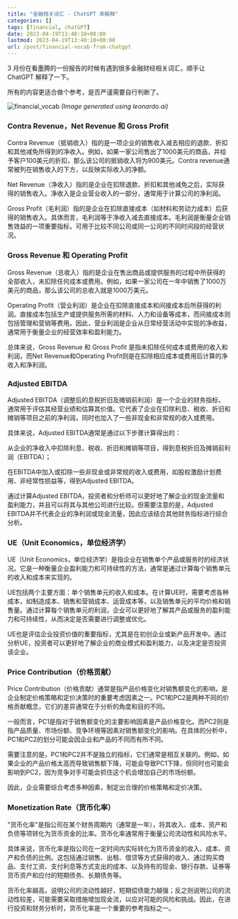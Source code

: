 ```yaml
---
title: "金融相关词汇 - ChatGPT 来解释"
categories: []
tags: [financial, chatGPT]
date: 2023-04-19T13:40:10+08:00
lastmod: 2023-04-19T13:40:10+08:00
url: /post/financial-vocab-from-chatgpt
---
```


3 月份在看墨腾的一份报告的时候有遇到很多金融财经相关词汇，顺手让 ChatGPT 解释了一下。

所有的内容更适合做个参考，是否严谨需要自行判断了。

<!--more-->

![financial_vocab](/static/Leonardo_Diffusion_financial_vocab.jpg)
*(Image generated using leonardo.ai)*

### Contra Revenue，Net Revenue 和 Gross Profit

Contra Revenue（抵销收入）指的是一项企业的销售收入减去相应的退款、折扣和其他减免所得到的净收入。例如，如果一家公司售出了1000美元的商品，并给予客户100美元的折扣，那么该公司的抵销收入将为900美元。Contra revenue通常被列在销售收入的下方，以反映实际收入的净额。

Net Revenue（净收入）指的是企业在扣除退款、折扣和其他减免之后，实际获得的销售收入。净收入是企业营业收入的一部分，通常用于计算公司的净利润。

Gross Profit（毛利润）指的是企业在扣除直接成本（如材料和劳动力成本）后获得的销售收入。具体而言，毛利润等于净收入减去直接成本。毛利润是衡量企业销售效益的一项重要指标，可用于比较不同公司或同一公司的不同时间段的经营状况。

### Gross Revenue 和 Operating Profit

Gross Revenue（总收入）指的是企业在售出商品或提供服务的过程中所获得的全部收入，未扣除任何成本或费用。例如，如果一家公司在一年中销售了1000万美元的商品，那么该公司的总收入就是1000万美元。

Operating Profit（营业利润）是企业在扣除直接成本和间接成本后所获得的利润。直接成本包括生产或提供服务所需的材料、人力和设备等成本，而间接成本则包括管理和营销等费用。因此，营业利润是企业从日常经营活动中实现的净收益，通常用于衡量企业的经营效率和盈利能力。

总体来说，Gross Revenue 和 Gross Profit 是指未扣除任何成本或费用的收入和利润，而Net Revenue和Operating Profit则是在扣除相应成本或费用后计算的净收入和净利润。

### Adjusted EBITDA

Adjusted EBITDA（调整后的息税折旧及摊销前利润）是一个企业的财务指标，通常用于评估其经营业绩和估算其价值。它代表了企业在扣除利息、税收、折旧和摊销等项目之前的净利润，同时也加入了一些非现金和非常规的收入或费用。

具体来说，Adjusted EBITDA通常是通过以下步骤计算得出的：

从企业的净收入中扣除利息、税收、折旧和摊销等项目，得到息税折旧及摊销前利润（EBITDA）；

在EBITDA中加入或扣除一些非现金或非常规的收入或费用，如股权激励计划费用、非经常性损益等，得到Adjusted EBITDA。

通过计算Adjusted EBITDA，投资者和分析师可以更好地了解企业的现金流量和盈利能力，并且可以将其与其他公司进行比较。但需要注意的是，Adjusted EBITDA并不代表企业的净利润或现金流量，因此应该结合其他财务指标进行综合分析。

### UE（Unit Economics，单位经济学）

UE（Unit Economics，单位经济学）是指企业在销售单个产品或服务时的经济状况。它是一种衡量企业盈利能力和可持续性的方法，通常是通过计算每个销售单元的收入和成本来实现的。

UE包括两个主要方面：单个销售单元的收入和成本。在计算UE时，需要考虑各种成本，如制造成本、销售和营销成本、运营成本等，以及销售单元的平均价格和销售量。通过计算每个销售单元的利润，企业可以更好地了解其产品或服务的盈利能力和可持续性，从而决定是否需要进行调整或优化。

UE也是评估企业投资价值的重要指标，尤其是在初创企业或新产品开发中。通过分析UE，投资者可以更好地了解企业的商业模式和盈利能力，以及决定是否投资该企业。

### Price Contribution（价格贡献）

Price Contribution（价格贡献）通常是指产品价格变化对销售额变化的影响，是企业制定价格策略和定价决策时的重要考虑因素之一。PC1和PC2是两种不同的价格贡献概念，它们的差异通常在于分析的角度和目的不同。

一般而言，PC1是指对于销售额变化的主要影响因素是产品价格变化。而PC2则是指产品质量、市场份额、竞争环境等因素对销售额变化的影响。在具体的分析中，PC1和PC2的划分可能会因企业和产品的不同而有所不同。

需要注意的是，PC1和PC2并不是独立的指标，它们通常是相互关联的。例如，如果企业的产品价格太高而导致销售额下降，可能会导致PC1下降，但同时也可能会影响到PC2，因为竞争对手可能会抓住这个机会增加自己的市场份额。

因此，企业需要综合考虑多种因素，制定出合理的价格策略和定价决策。

### Monetization Rate（货币化率）

"货币化率"是指公司在某个财务周期内（通常是一年），将其收入、成本、资产和负债等项转化为货币资金的比率。货币化率通常用于衡量公司流动性和风险水平。

具体来说，货币化率是指公司在一定时间内实际转化为货币资金的收入、成本、资产和负债的比例。这包括通过销售、出租、借贷等方式获得的收入、通过购买商品、支付工资、支付利息等方式支出的成本、以及持有的现金、银行存款、证券等货币资产和应付的短期债务、长期债务等。

货币化率越高，说明公司的流动性越好，短期偿债能力越强；反之则说明公司的流动性较差，可能需要采取措施增加现金流，以应对可能的风险和挑战。因此，在进行投资和财务分析时，货币化率是一个重要的参考指标之一。
